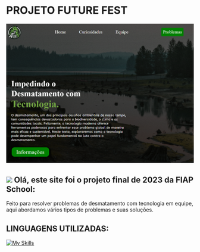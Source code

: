 # PROJETO FUTURE FEST
<img src="img/Capture.PNG">

## <img src="https://raw.githubusercontent.com/nixin72/nixin72/master/wave.gif" style="width:35px;"> Olá, este site foi o projeto final de 2023 da FIAP School:
Feito para resolver problemas de desmatamento com tecnologia em equipe, aqui abordamos vários tipos de problemas e suas soluções.

## LINGUAGENS UTILIZADAS:
[![My Skills](https://skillicons.dev/icons?i=html,css,js)](https://skillicons.dev)
